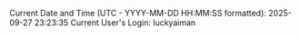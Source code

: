 Current Date and Time (UTC - YYYY-MM-DD HH:MM:SS formatted): 2025-09-27 23:23:35
Current User's Login: luckyaiman
